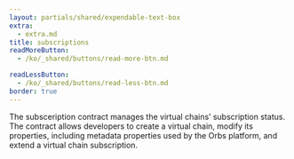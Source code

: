 ```yaml
---
layout: partials/shared/expendable-text-box
extra:
  - extra.md
title: subscriptions
readMoreButton:
  - /ko/_shared/buttons/read-more-btn.md

readLessButton:
  - /ko/_shared/buttons/read-less-btn.md
border: true
---
```


The subsceription contract manages the virtual chains’ subscription status. The contract allows developers to create a virtual chain, modify its properties, including metadata properties used by the Orbs platform, and extend a virtual chain subscription.

